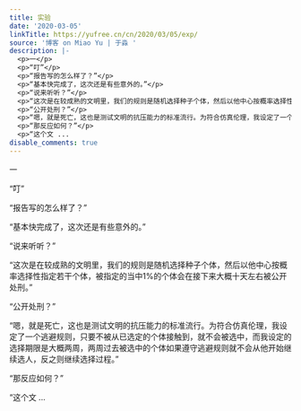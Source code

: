 ```yaml
---
title: 实验
date: '2020-03-05'
linkTitle: https://yufree.cn/cn/2020/03/05/exp/
source: '博客 on Miao Yu | 于淼 '
description: |-
  <p>一</p>
  <p>“叮”</p>
  <p>“报告写的怎么样了？”</p>
  <p>“基本快完成了，这次还是有些意外的。”</p>
  <p>“说来听听？”</p>
  <p>“这次是在较成熟的文明里，我们的规则是随机选择种子个体，然后以他中心按概率选择性指定若干个体，被指定的当中1%的个体会在接下来大概十天左右被公开处刑。”</p>
  <p>“公开处刑？”</p>
  <p>“嗯，就是死亡，这也是测试文明的抗压能力的标准流行。为符合仿真伦理，我设定了一个逃避规则，只要不被从已选定的个体接触到，就不会被选中，而我设定的选择期限是大概两周，两周过去被选中的个体如果遵守逃避规则就不会从他开始继续选人，反之则继续选择过程。”</p>
  <p>“那反应如何？”</p>
  <p>“这个文 ...
disable_comments: true
---
```

<p>一</p>
<p>“叮”</p>
<p>“报告写的怎么样了？”</p>
<p>“基本快完成了，这次还是有些意外的。”</p>
<p>“说来听听？”</p>
<p>“这次是在较成熟的文明里，我们的规则是随机选择种子个体，然后以他中心按概率选择性指定若干个体，被指定的当中1%的个体会在接下来大概十天左右被公开处刑。”</p>
<p>“公开处刑？”</p>
<p>“嗯，就是死亡，这也是测试文明的抗压能力的标准流行。为符合仿真伦理，我设定了一个逃避规则，只要不被从已选定的个体接触到，就不会被选中，而我设定的选择期限是大概两周，两周过去被选中的个体如果遵守逃避规则就不会从他开始继续选人，反之则继续选择过程。”</p>
<p>“那反应如何？”</p>
<p>“这个文 ...